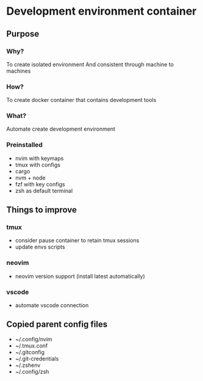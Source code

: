 # Development environment container

## Purpose

### Why?
To create isolated environment
And consistent through machine to machines

### How?
To create docker container that contains development tools

### What?
Automate create development environment

### Preinstalled
* nvim with keymaps
* tmux with configs
* cargo
* nvm + node
* fzf with key configs
* zsh as default terminal

## Things to improve

### tmux
* consider pause container to retain tmux sessions
* update envs scripts

### neovim
* neovim version support (install latest automatically)

### vscode
* automate vscode connection

## Copied parent config files

* ~/.config/nvim
* ~/.tmux.conf
* ~/.gitconfig
* ~/.git-credentials
* ~/.zshenv
* ~/.config/zsh
